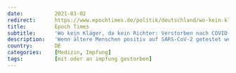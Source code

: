 ```yaml
---
date:          2021-03-02
redirect:      https://www.epochtimes.de/politik/deutschland/wo-kein-klaeger-da-kein-richter-verstorben-nach-covid-19-impfung-ist-kein-indiz-fuer-obduktion-a3460487.html
title:         Epoch Times
subtitle:      'Wo kein Kläger, da kein Richter: Verstorben nach COVID-19-Impfung ist allein kein Anlass für Obduktion'
description:   'Wenn ältere Menschen positiv auf SARS-CoV-2 getestet werden und sterben, gehen sie in die Statistik des Robert Koch-Instituts als Corona-Tote ein. Wenn betagte Risikopatienten COVID-19-Impfinjektionen erhalten und kurz danach versterben, wird das nicht etwa auf die Impfung, sondern auf ihr hohes Alter zurückgeführt.'
country:       DE
categories:    [Medizin, Impfung]
tags:          [mit oder an impfung gestorben]
---
```


